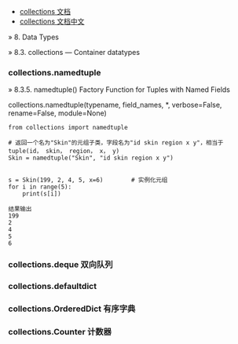 - [collections 文档](https://docs.python.org/3/library/collections.html)
- [collections 文档中文](https://yiyibooks.cn/xx/python_352/library/collections.html)

» 8. Data Types 

» 8.3. collections — Container datatypes

### collections.namedtuple
» 8.3.5. namedtuple() Factory Function for Tuples with Named Fields

collections.namedtuple(typename, field_names, *, verbose=False, rename=False, module=None)

```
from collections import namedtuple

# 返回一个名为"Skin"的元组子类，字段名为"id skin region x y"，相当于tuple(id， skin， region， x， y)
Skin = namedtuple("Skin", "id skin region x y")


s = Skin(199, 2, 4, 5, x=6)        # 实例化元组
for i in range(5):
    print(s[i])

结果输出
199
2
4
5
6
```
### collections.deque  双向队列
### collections.defaultdict
### collections.OrderedDict  有序字典
### collections.Counter  计数器
